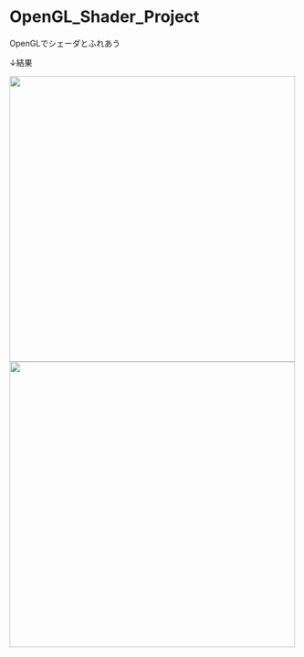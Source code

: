 # OpenGL_Shader_Project

OpenGLでシェーダとふれあう


↓結果

<img src="001.gif" width="500">

<img src="002.gif" width="500">

